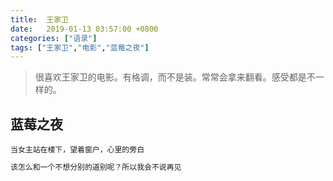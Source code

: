 ```yaml
---
title:  王家卫
date:   2019-01-13 03:57:00 +0800
categories: ["语录"]
tags: ["王家卫","电影","蓝莓之夜"]
---
```



> 很喜欢王家卫的电影。有格调，而不是装。常常会拿来翻看。感受都是不一样的。

蓝莓之夜
---
`当女主站在楼下，望着窗户，心里的旁白`
```python
该怎么和一个不想分别的道别呢？所以我会不说再见
```